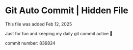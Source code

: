 # Git Auto Commit | Hidden File

This file was added Feb 12, 2025

Just for fun and keeping my daily git commit active 🤪

commit number: 839824
